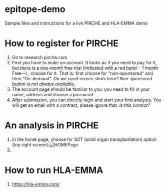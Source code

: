 # epitope-demo
Sample files and instructions for a live PIRCHE and HLA-EMMA demo



# How to register for PIRCHE

1) Go to research.pirche.com
2) First you have to make an account. It looks as if you need to pay for it, but there is a one-month free trial (indicated with a red band --1 month Free--) , choose for it. That is: first choose for "non-sponsored" and then "On-demand". *Do we need screen shots here? Non-sponsored button is not always available.* 
3) The account page should be familiar to you: you need to fill in your name, address and choose a password. 
4) After submission, you can directly login and start your first analysis. You will get an email with a contract, please ignore that. *Is this correct?* 

# An analysis in PIRCHE 

1) In the home page, choose for SOT (solid organ transplantation) option (top right screen):![HOMEPage](https://user-images.githubusercontent.com/18530731/159513362-2f54e410-757b-4902-9072-0d42fbb6e99c.png)
2) 




# How to run HLA-EMMA

1) https://hla-emma.com/
